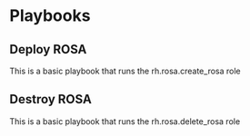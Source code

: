# Playbooks

## Deploy ROSA
This is a basic playbook that runs the rh.rosa.create_rosa role

## Destroy ROSA
This is a basic playbook that runs the rh.rosa.delete_rosa role